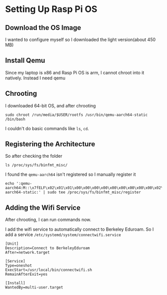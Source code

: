 # Setting Up Rasp Pi OS

## Download the OS Image 
I wanted to configure myself so I downloaded the light version(about 450 MB)
## Install Qemu
Since my laptop is x86 and Rasp Pi OS is arm, I cannot chroot into it natively. Instead I need qemu
## Chrooting
I downloaded 64-bit OS, and after chrooting
```
sudo chroot /run/media/$USER/rootfs /usr/bin/qemu-aarch64-static /bin/bash
```
I couldn't do basic commands like `ls`, `cd`.

## Registering the Architecture
So after checking the folder
```
ls /proc/sys/fs/binfmt_misc/
```
I found the `qemu-aarch64` isn't registered so I manually register it
```
echo ':qemu-aarch64:M::\x7fELF\x02\x01\x01\x00\x00\x00\x00\x00\x00\x00\x00\x00\x02\x00\xb7:\xff\xff\xff\xff\xff\xff\xff\x00\xff\xff\xff\xff\xff\xff\xff\xff\xfe\xff\xff:/usr/bin/qemu-aarch64-static:' | sudo tee /proc/sys/fs/binfmt_misc/register
```
## Adding the Wifi Service
After chrooting, I can run commands now.

I add the wifi service to automatically connect to Berkeley Eduroam. So I add a service `/etc/systemd/system/connectwifi.service`
```
[Unit]
Description=Connect to BerkeleyEduroam
After=network.target

[Service]
Type=oneshot
ExecStart=/usr/local/bin/connectwifi.sh
RemainAfterExit=yes

[Install]
WantedBy=multi-user.target
```
